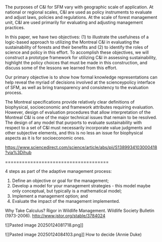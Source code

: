 The purposes of C&I for SFM vary with geographic scale of application. At national or regional scales, C&I are used as policy instruments to evaluate and adjust laws, policies and regulations. At the scale of forest management unit, C&I are used primarily for evaluating and adjusting management practices.

In this paper, we have two objectives: (1) to illustrate the usefulness of a logic-based approach to utilizing the Montreal C&I in evaluating the sustainability of forests and their benefits and (2) to identify the roles of science and policy in this effort. To accomplish these objectives, we will construct a prototype framework for utilizing C&I in assessing sustainability, highlight the policy choices that must be made in this construction, and discuss some of the lessons we learned from this effort.

Our primary objective is to show how formal knowledge representations can help reveal the myriad of decisions involved at the scienceypolicy interface of SFM, as well as bring transparency and consistency to the evaluation process.

The Montreal specifications provide relatively clear definitions of biophysical, socioeconomic and framework attributes requiring evaluation. However, design of evaluation procedures that allow interpretation of the Montreal C&I is one of the major technical issues that remain to be resolved. The design of any model that purports to evaluate sustainability with respect to a set of C&I must necessarily incorporate value judgments and other subjective elements, and this is no less an issue for biophysical aspects as it is for socioeconomic ones.

https://www.sciencedirect.com/science/article/abs/pii/S1389934103000418?via%3Dihub

=====================================

4 steps as part of the adaptive management process: 
1) Define an objective or goal for the management; 
2) Develop a model for your management strategies - this model maybe only conceptual, but typically is a mathematical model; 
3) Implement a management option; and 
4) Evaluate the impact of the management implemented.

Why Take Calculus? Rigor in Wildlife Management. Wildlife Society Bulletin (1973-2006). http://www.jstor.org/stable/3784024


![[Pasted image 20250124081718.png]]


![[Pasted image 20250124084103.png]]
How to decide (Annie Duke)